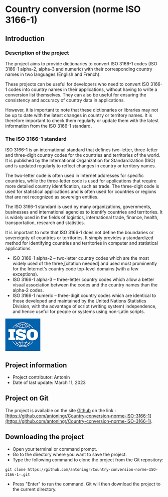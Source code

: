 # Country conversion (norme ISO 3166-1)


## Introduction

### Description of the project
The project aims to provide dictionaries to convert ISO 3166-1 codes (ISO 3166-1 alpha-2, alpha-3 and numeric) with their corresponding country names in two languages (English and French).

These projects can be useful for developers who need to convert ISO 3166-1 codes into country names in their applications, without having to write a conversion list themselves. They can also be useful for ensuring the consistency and accuracy of country data in applications.

However, it is important to note that these dictionaries or libraries may not be up to date with the latest changes in country or territory names. It is therefore important to check them regularly or update them with the latest information from the ISO 3166-1 standard.


### The ISO 3166-1 standard
ISO 3166-1 is an international standard that defines two-letter, three-letter and three-digit country codes for the countries and territories of the world. It is published by the International Organization for Standardization (ISO) and is updated regularly to reflect changes in country or territory names.

The two-letter code is often used in Internet addresses for specific countries, while the three-letter code is used for applications that require more detailed country identification, such as trade. The three-digit code is used for statistical applications and is often used for countries or regions that are not recognized as sovereign entities.

The ISO 3166-1 standard is used by many organizations, governments, businesses and international agencies to identify countries and territories. It is widely used in the fields of logistics, international trade, finance, health, transportation, research and statistics.

It is important to note that ISO 3166-1 does not define the boundaries or sovereignty of countries or territories. It simply provides a standardized method for identifying countries and territories in computer and statistical applications.

- ISO 3166-1 alpha-2 – two-letter country codes which are the most widely used of the three,[citation needed] and used most prominently for the Internet's country code top-level domains (with a few exceptions).
- ISO 3166-1 alpha-3 – three-letter country codes which allow a better visual association between the codes and the country names than the alpha-2 codes.
- ISO 3166-1 numeric – three-digit country codes which are identical to those developed and maintained by the United Nations Statistics Division, with the advantage of script (writing system) independence, and hence useful for people or systems using non-Latin scripts.

![](img/ISO_logo.png)



## Project information
- Project contributor: Antonin
- Date of last update: March 11, 2023

## Project on Git
The project is available on the site [Github](https://github.com/) on the link : [https://github.com/antoningr/Country-conversion-norme-ISO-3166-1](https://github.com/antoningr/Country-conversion-norme-ISO-3166-1). 


## Downloading the project
- Open your terminal or command prompt.
- Go to the directory where you want to save the project.
- Type the following command to clone the project from the Git repository:
```
git clone https://github.com/antoningr/Country-conversion-norme-ISO-3166-1-.git
```
- Press "Enter" to run the command. Git will then download the project to the current directory.


